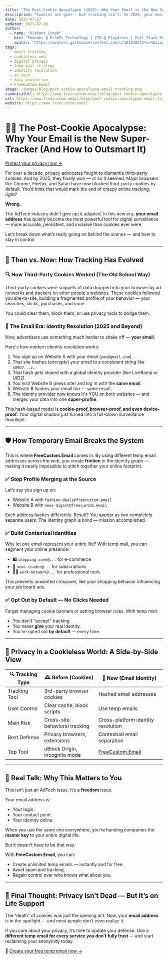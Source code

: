 ```yaml
---
title: "The Post-Cookie Apocalypse (2025): Why Your Email is the New Super-Tracker & How to Protect It"
description: "Cookies are gone — but tracking isn’t. In 2025, your email is now the most powerful tracking tool online. Discover how identity resolution works and how FreeCustom.Email helps you stay anonymous."
date: 2025-07-27
updated: 2025-07-30
author:
  - name: "Dishant Singh"
    bio: "Founder @ DishIs Technology | CTO @ PlayArena | Full Stack Developer | Data Privacy Advocate"
    avatar: "https://avatars.githubusercontent.com/u/121028242?v=4&size=64"
tags:
  - email tracking
  - cookieless web
  - digital privacy
  - temp mail strategy
  - identity resolution
  - ad tech
  - data protection
  - FreeCustom.Email
image: /images/blog/post-cookie-apocalypse-email-tracking.png
canonicalUrl: https://www.freecustom.email/blog/post-cookie-apocalypse-email-tracking
url: https://www.freecustom.email/blog/post-cookie-apocalypse-email-tracking
website: https://www.freecustom.email
---
```


# 🕵️‍♂️ The Post-Cookie Apocalypse: Why Your Email is the New Super-Tracker (And How to Outsmart It)

[Protect your privacy now →](https://www.freecustom.email)

For over a decade, privacy advocates fought to dismantle third-party cookies. And by 2025, they finally won — or so it seemed. Major browsers like Chrome, Firefox, and Safari have now blocked third-party cookies by default. You’d think that would mark the end of creepy online tracking, right?

**Wrong.**

The AdTech industry didn’t give up; it adapted. In this new era, **your email address** has quietly become the most powerful tool for digital surveillance — more accurate, persistent, and invasive than cookies ever were.

Let’s break down what’s really going on behind the scenes — and how to stay in control.

---

## 🍪 Then vs. Now: How Tracking Has Evolved

### 🔍 How Third-Party Cookies Worked (The Old School Way)

Third-party cookies were snippets of data dropped into your browser by ad networks and trackers on other people's websites. These cookies followed you site-to-site, building a fragmented profile of your behavior — your searches, clicks, purchases, and more.

You could clear them, block them, or use privacy tools to dodge them.

### 📧 The Email Era: Identity Resolution (2025 and Beyond)

Now, advertisers use something much harder to shake off — **your email**.

Here's how modern identity resolution works:

1. You sign up on Website A with your email (`you@gmail.com`).
2. That site hashes (encrypts) your email to a consistent string like `x89b7...z`.
3. That hash gets shared with a global identity provider (like LiveRamp or UID2).
4. You visit Website B (news site) and log in with the **same email**.
5. Website B hashes your email too — same result.
6. The identity provider now knows it's YOU on both websites — and merges your data into one **super-profile**.

This hash-based model is **cookie-proof, browser-proof, and even device-proof**. Your digital shadow just turned into a full-blown surveillance floodlight.

---

## 🛡️ How Temporary Email Breaks the System

This is where **FreeCustom.Email** comes in. By using different temp email addresses across the web, you create **friction** in the identity graph — making it nearly impossible to stitch together your online footprint.

### ✅ Stop Profile Merging at the Source

Let’s say you sign up on:
- Website A with `fashion-deals@freecustom.email`
- Website B with `news-digest@freecustom.email`

Each address hashes differently. Result? You appear as two completely separate users. The identity graph is blind — mission accomplished.

### ✅ Build Contextual Identities

Why let one email represent your entire life? With temp mail, you can segment your online presence:

- 🛍️ `shopping-zone@...` for e-commerce  
- 📰 `news-reader@...` for subscriptions  
- 👨‍💼 `work-network@...` for professional tools  

This prevents unwanted crossover, like your shopping behavior influencing your job board ads.

### ✅ Opt Out by Default — No Clicks Needed

Forget managing cookie banners or setting browser rules. With temp mail:
- You don’t “accept” tracking.
- You never **give** your real identity.
- You’ve opted out **by default** — every time.

---

## 🔐 Privacy in a Cookieless World: A Side-by-Side View

| 🔍 Tracking Type | 🕰️ Before (Cookies) | 📧 Now (Email Identity) |
|------------------|----------------------|--------------------------|
| Tracking Tool    | 3rd-party browser cookies | Hashed email addresses |
| User Control     | Clear cache, block scripts | Use temp emails |
| Main Risk        | Cross-site behavioral tracking | Cross-platform identity resolution |
| Best Defense     | Privacy browsers, extensions | Contextual email separation |
| Top Tool         | uBlock Origin, incognito mode | [FreeCustom.Email](https://www.freecustom.email) |

---

## 💬 Real Talk: Why This Matters to You

This isn’t just an AdTech issue. It’s a **freedom** issue.

Your email address is:
- Your login.
- Your contact point.
- Your identity online.

When you use the same one everywhere, you’re handing companies the **master key** to your entire digital life.

But it doesn't have to be that way.

With **FreeCustom.Email**, you can:
- Create unlimited temp emails — instantly and for free.
- Avoid spam and tracking.
- Regain control over who knows what about you.

---

## 🧠 Final Thought: Privacy Isn’t Dead — But It’s on Life Support

The “death” of cookies was just the opening act. Now, your **email address** is in the spotlight — and most people don’t even realize it.

If you care about your privacy, it’s time to update your defense. Use a **different temp email for every service you don’t fully trust** — and start reclaiming your anonymity today.

🔐 [Create your free temp email now →](https://www.freecustom.email)
